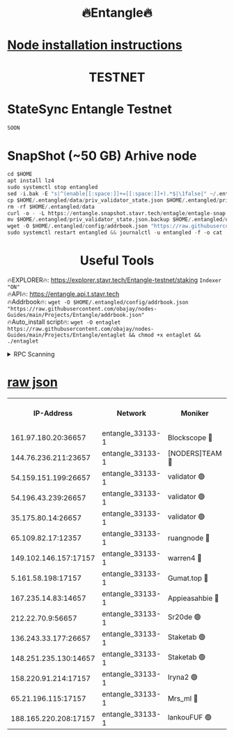 <h1 align="center"> 🔥Entangle🔥</h1>

[Node installation instructions](https://github.com/obajay/nodes-Guides/tree/main/Projects/Entangle)
=

<h1 align="center"> TESTNET</h1>

# StateSync Entangle Testnet
```python
SOON
```
# SnapShot (~50 GB) Arhive node
```python
cd $HOME
apt install lz4
sudo systemctl stop entangled
sed -i.bak -E "s|^(enable[[:space:]]+=[[:space:]]+).*$|\1false|" ~/.entangled/config/config.toml
cp $HOME/.entangled/data/priv_validator_state.json $HOME/.entangled/priv_validator_state.json.backup
rm -rf $HOME/.entangled/data
curl -o - -L https://entangle.snapshot.stavr.tech/entagle/entagle-snap.tar.lz4 | lz4 -c -d - | tar -x -C $HOME/.entangled --strip-components 2
mv $HOME/.entangled/priv_validator_state.json.backup $HOME/.entangled/data/priv_validator_state.json
wget -O $HOME/.entangled/config/addrbook.json "https://raw.githubusercontent.com/obajay/nodes-Guides/main/Projects/Entangle/addrbook.json"
sudo systemctl restart entangled && journalctl -u entangled -f -o cat
```
 <h1 align="center"> Useful Tools</h1>
 
🔥EXPLORER🔥: https://explorer.stavr.tech/Entangle-testnet/staking        `Indexer "ON"` \
🔥API🔥:      https://entangle.api.t.stavr.tech \
🔥Addrbook🔥: ```wget -O $HOME/.entangled/config/addrbook.json "https://raw.githubusercontent.com/obajay/nodes-Guides/main/Projects/Entangle/addrbook.json"``` \
🔥Auto_install script🔥:  `wget -O entaglet https://raw.githubusercontent.com/obajay/nodes-Guides/main/Projects/Entangle/entaglet && chmod +x entaglet && ./entaglet`


<details>
<summary>RPC Scanning</summary>

<h2 align="center"> We scan nodes in real time every 4 hours. And we provide the final result of RPC endpoints.
We cannot influence the operation of these nodes in any way. </h2>


```python
If Voting Power is higher than 0 --> then the Node is a validator of the network and may be subject to attack and be a potential threat to the chain.
```
```python
We marked such validators with a red symbol
```

</details>

[raw json](https://rpc-check.entangt.stavr.tech/entangt/rpc-entangt-result.json)
=


<table><tr><th>IP-Address</th><th>Network</th><th>Moniker</th><th>Latest Block Height</th><th>Earliest Block Height</th><th>Catching Up</th><th>Voting Power</th><th>Scan Time</th></tr><tr><td>161.97.180.20:36657</td><td>entangle_33133-1</td><td>Blockscope 🔴</td><td>783211</td><td>1</td><td>False</td><td>88000000000176</td><td>2023-11-25T19:33:40.039288481UTC</td></tr><tr><td>144.76.236.211:23657</td><td>entangle_33133-1</td><td>[NODERS]TEAM 🔴</td><td>783215</td><td>1</td><td>False</td><td>47049700500000000</td><td>2023-11-25T19:33:53.896406914UTC</td></tr><tr><td>54.159.151.199:26657</td><td>entangle_33133-1</td><td>validator 🟢</td><td>783215</td><td>1</td><td>False</td><td>0</td><td>2023-11-25T19:33:56.825577766UTC</td></tr><tr><td>54.196.43.239:26657</td><td>entangle_33133-1</td><td>validator 🟢</td><td>783216</td><td>1</td><td>False</td><td>0</td><td>2023-11-25T19:33:59.461764154UTC</td></tr><tr><td>35.175.80.14:26657</td><td>entangle_33133-1</td><td>validator 🟢</td><td>783216</td><td>1</td><td>False</td><td>0</td><td>2023-11-25T19:34:02.729493765UTC</td></tr><tr><td>65.109.82.17:12357</td><td>entangle_33133-1</td><td>ruangnode 🔴</td><td>783212</td><td>145001</td><td>False</td><td>89353626935077</td><td>2023-11-25T19:33:42.471812334UTC</td></tr><tr><td>149.102.146.157:17157</td><td>entangle_33133-1</td><td>warren4 🔴</td><td>783215</td><td>484001</td><td>False</td><td>32399306040004</td><td>2023-11-25T19:33:53.654889190UTC</td></tr><tr><td>5.161.58.198:17157</td><td>entangle_33133-1</td><td>Gumat.top 🔴</td><td>783217</td><td>522001</td><td>False</td><td>40931860000000</td><td>2023-11-25T19:34:03.354381580UTC</td></tr><tr><td>167.235.14.83:14657</td><td>entangle_33133-1</td><td>Appieasahbie 🔴</td><td>783216</td><td>531401</td><td>False</td><td>44568809900999996</td><td>2023-11-25T19:34:02.128323628UTC</td></tr><tr><td>212.22.70.9:56657</td><td>entangle_33133-1</td><td>Sr20de 🟢</td><td>783211</td><td>620601</td><td>False</td><td>0</td><td>2023-11-25T19:33:39.528236139UTC</td></tr><tr><td>136.243.33.177:26657</td><td>entangle_33133-1</td><td>Staketab 🟢</td><td>783215</td><td>660001</td><td>False</td><td>0</td><td>2023-11-25T19:33:54.168446190UTC</td></tr><tr><td>148.251.235.130:14657</td><td>entangle_33133-1</td><td>Staketab 🟢</td><td>783211</td><td>660801</td><td>False</td><td>0</td><td>2023-11-25T19:33:39.780952017UTC</td></tr><tr><td>158.220.91.214:17157</td><td>entangle_33133-1</td><td>Iryna2 🟢</td><td>783216</td><td>704001</td><td>False</td><td>0</td><td>2023-11-25T19:33:59.814308182UTC</td></tr><tr><td>65.21.196.115:17157</td><td>entangle_33133-1</td><td>Mrs_ml 🔴</td><td>783214</td><td>720001</td><td>False</td><td>499058946500000</td><td>2023-11-25T19:33:46.899146450UTC</td></tr><tr><td>188.165.220.208:17157</td><td>entangle_33133-1</td><td>lankouFUF 🟢</td><td>783214</td><td>725001</td><td>False</td><td>0</td><td>2023-11-25T19:33:47.188589620UTC</td></tr></table>
